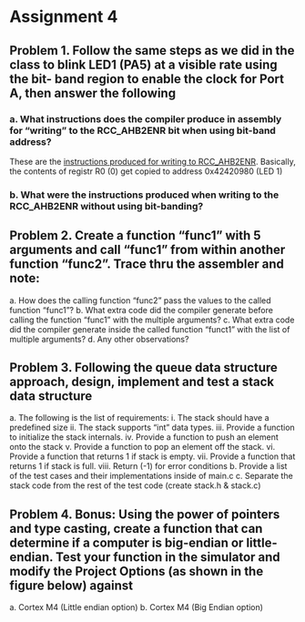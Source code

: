 # Assignment 4

## Problem 1. Follow the same steps as we did in the class to blink LED1 (PA5) at a visible rate using the bit- band region to enable the clock for Port A, then answer the following

### a. What instructions does the compiler produce in assembly for “writing” to the RCC_AHB2ENR bit when using bit-band address?

These are the [instructions produced for writing to RCC_AHB2ENR](led_a_bit_banding.png). Basically, the contents of registr R0 (0) get copied to address 0x42420980 (LED 1)

### b. What were the instructions produced when writing to the RCC_AHB2ENR without using bit-banding?

## Problem 2. Create a function “func1” with 5 arguments and call “func1” from within another function “func2”. Trace thru the assembler and note:

a. How does the calling function “func2” pass the values to the called function “func1”?
b. What extra code did the compiler generate before calling the function “func1” with the
multiple arguments?
c. What extra code did the compiler generate inside the called function “funct1” with the
list of multiple arguments?
d. Any other observations?

## Problem 3. Following the queue data structure approach, design, implement and test a stack data structure

a. The following is the list of requirements:
i. The stack should have a predefined size
ii. The stack supports “int” data types.
iii. Provide a function to initialize the stack internals.
iv. Provide a function to push an element onto the stack
v. Provide a function to pop an element off the stack.
vi. Provide a function that returns 1 if stack is empty.
vii. Provide a function that returns 1 if stack is full.
viii. Return (-1) for error conditions
b. Provide a list of the test cases and their implementations inside of main.c
c. Separate the stack code from the rest of the test code (create stack.h & stack.c)

## Problem 4. Bonus: Using the power of pointers and type casting, create a function that can determine if a computer is big-endian or little-endian. Test your function in the simulator and modify the Project Options (as shown in the figure below) against

a. Cortex M4 (Little endian option)
b. Cortex M4 (Big Endian option)
